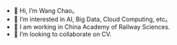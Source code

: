 - 👋 Hi, I’m Wang Chao。
- 👀 I’m interested in AI, Big Data, Cloud Computing, etc。
- 🌱 I am working in China Academy of Railway Sciences.
- 💞️ I’m looking to collaborate on CV.

<!---
xiaoniu6/xiaoniu6 is a ✨ special ✨ repository because its `README.md` (this file) appears on your GitHub profile.
You can click the Preview link to take a look at your changes.
--->

